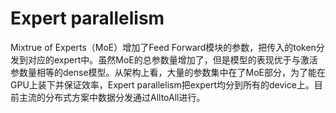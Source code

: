 # Expert parallelism

Mixtrue of Experts（MoE）增加了Feed Forward模块的参数，把传入的token分发到对应的expert中。虽然MoE的总参数量增加了，但是模型的表现优于与激活参数量相等的dense模型。从架构上看，大量的参数集中在了MoE部分，为了能在GPU上装下并保证效率，Expert parallelism把expert均分到所有的device上。目前主流的分布式方案中数据分发通过AlltoAll进行。
